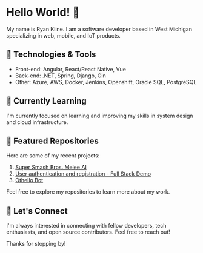 # Hello World! 👋

My name is Ryan Kline. I am a software developer based in West Michigan specializing in web, mobile, and IoT products.

## 🔧 Technologies & Tools

- Front-end: Angular, React/React Native, Vue
- Back-end: .NET, Spring, Django, Gin
- Other: Azure, AWS, Docker, Jenkins, Openshift, Oracle SQL, PostgreSQL

## 🌱 Currently Learning

I'm currently focused on learning and improving my skills in system design and cloud infrastructure.

## 🌟 Featured Repositories

Here are some of my recent projects:

1. [Super Smash Bros. Melee AI](https://github.com/ryankline122/SSBM_AI)
2. [User authentication and registration - Full Stack Demo](https://github.com/ryankline122/login_and_registration_demo)
3. [Othello Bot](https://github.com/ryankline122/Othello/tree/main)

Feel free to explore my repositories to learn more about my work.

## 🤝 Let's Connect

I'm always interested in connecting with fellow developers, tech enthusiasts, and open source contributors. Feel free to reach out!

Thanks for stopping by!

